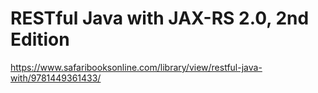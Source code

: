 # RESTful Java with JAX-RS 2.0, 2nd Edition

https://www.safaribooksonline.com/library/view/restful-java-with/9781449361433/
